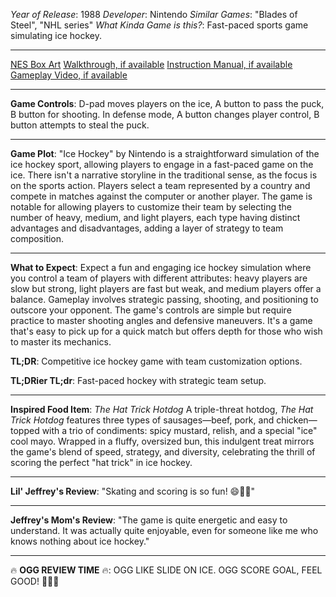 *Year of Release*: 1988
*Developer*: Nintendo
*Similar Games*: "Blades of Steel", "NHL series"
*What Kinda Game is this?*: Fast-paced sports game simulating ice hockey.

---
[NES Box Art](https://www.google.com/search?tbm=isch&q=NES+Box+Art+Ice+Hockey) 
[Walkthrough, if available](https://www.google.com/search?q=Walkthrough+NES+Ice+Hockey)
[Instruction Manual, if available](https://www.google.com/search?q=NES+Instruction+Manual+Ice+Hockey)
[Gameplay Video, if available](https://www.youtube.com/results?search_query=gameplay+NES+Ice+Hockey) 

- - -
**Game Controls**:
D-pad moves players on the ice, A button to pass the puck, B button for shooting. In defense mode, A button changes player control, B button attempts to steal the puck.

- - -
**Game Plot**: 
"Ice Hockey" by Nintendo is a straightforward simulation of the ice hockey sport, allowing players to engage in a fast-paced game on the ice. There isn't a narrative storyline in the traditional sense, as the focus is on the sports action. Players select a team represented by a country and compete in matches against the computer or another player. The game is notable for allowing players to customize their team by selecting the number of heavy, medium, and light players, each type having distinct advantages and disadvantages, adding a layer of strategy to team composition.

- - -
**What to Expect**: 
Expect a fun and engaging ice hockey simulation where you control a team of players with different attributes: heavy players are slow but strong, light players are fast but weak, and medium players offer a balance. Gameplay involves strategic passing, shooting, and positioning to outscore your opponent. The game's controls are simple but require practice to master shooting angles and defensive maneuvers. It's a game that's easy to pick up for a quick match but offers depth for those who wish to master its mechanics.

**TL;DR**:
Competitive ice hockey game with team customization options.

**TL;DRier TL;dr**: 
Fast-paced hockey with strategic team setup.

---
**Inspired Food Item**: *The Hat Trick Hotdog*
A triple-threat hotdog, *The Hat Trick Hotdog* features three types of sausages—beef, pork, and chicken—topped with a trio of condiments: spicy mustard, relish, and a special "ice" cool mayo. Wrapped in a fluffy, oversized bun, this indulgent treat mirrors the game's blend of speed, strategy, and diversity, celebrating the thrill of scoring the perfect "hat trick" in ice hockey.

---
**Lil' Jeffrey's Review**: "Skating and scoring is so fun! 😄🏒🥅"

---
**Jeffrey's Mom's Review**: "The game is quite energetic and easy to understand. It was actually quite enjoyable, even for someone like me who knows nothing about ice hockey."

---
🔥 **OGG REVIEW TIME** 🔥: OGG LIKE SLIDE ON ICE. OGG SCORE GOAL, FEEL GOOD! 🏒🔥🍖